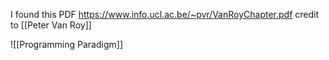 I found this PDF https://www.info.ucl.ac.be/~pvr/VanRoyChapter.pdf credit to [[Peter Van Roy]]

![[Programming Paradigm]]